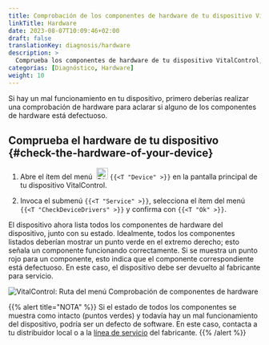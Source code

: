 ```yaml
---
title: Comprobación de los componentes de hardware de tu dispositivo VitalControl
linkTitle: Hardware
date: 2023-08-07T10:09:46+02:00
draft: false
translationKey: diagnosis/hardware
description: >
  Comprueba los componentes de hardware de tu dispositivo VitalControl, especialmente si sospechas de un defecto de hardware.
categorías: [Diagnóstico, Hardware]
weight: 10
---
```

Si hay un mal funcionamiento en tu dispositivo, primero deberías realizar una comprobación de hardware para aclarar si alguno de los componentes de hardware está defectuoso.

## Comprueba el hardware de tu dispositivo {#check-the-hardware-of-your-device}

1. Abre el ítem del menú &nbsp;<img src="/icons/device.svg" width="23" align="bottom" alt="Dispositivo" /> `{{<T "Device" >}}` en la pantalla principal de tu dispositivo VitalControl.

1. Invoca el submenú `{{<T "Service" >}}`, selecciona el ítem del menú `{{<T "CheckDeviceDrivers" >}}` y confirma con `{{<T "Ok" >}}`.

El dispositivo ahora lista todos los componentes de hardware del dispositivo, junto con su estado. Idealmente, todos los componentes listados deberían mostrar un punto verde en el extremo derecho; esto señala un componente funcionando correctamente. Si se muestra un punto rojo para un componente, esto indica que el componente correspondiente está defectuoso. En este caso, el dispositivo debe ser devuelto al fabricante para servicio.

   ![VitalControl: Ruta del menú Comprobación de componentes de hardware](../images/device-check.png "Comprobación de hardware")

{{% alert title="NOTA" %}}
Si el estado de todos los componentes se muestra como intacto (puntos verdes) y todavía hay un mal funcionamiento del dispositivo, podría ser un defecto de software. En este caso, contacta a tu distribuidor local o a la [línea de servicio](https://www.urbanonline.de/en/contact) del fabricante.
{{% /alert %}}
